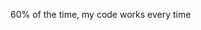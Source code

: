 60% of the time, my code works every time

<!---
epicreach/epicreach is a ✨ special ✨ repository because its `README.md` (this file) appears on your GitHub profile.
You can click the Preview link to take a look at your changes.
--->
